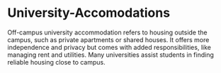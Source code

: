 # University-Accomodations
Off-campus university accommodation refers to housing outside the campus, such as private apartments or shared houses. It offers more independence and privacy but comes with added responsibilities, like managing rent and utilities. Many universities assist students in finding reliable housing close to campus.
